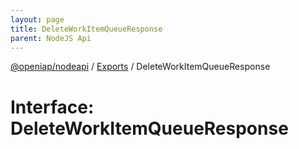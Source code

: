 ```yaml
---
layout: page
title: DeleteWorkItemQueueResponse
parent: NodeJS Api
---
```

[@openiap/nodeapi](../README) / [Exports](../modules) / DeleteWorkItemQueueResponse

# Interface: DeleteWorkItemQueueResponse
